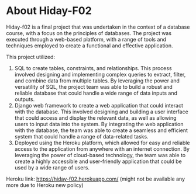 # About Hiday-F02
Hiday-f02 is a final project that was undertaken in the context of a database course, with a focus on the principles of databases. The project was executed through a web-based platform, with a range of tools and techniques employed to create a functional and effective application.

This project utilized:
1. SQL to create tables, constraints, and relationships. This process involved designing and implementing complex queries to extract, filter, and combine data from multiple tables. By leveraging the power and versatility of SQL, the project team was able to build a robust and reliable database that could handle a wide range of data inputs and outputs.
2. Django web framework to create a web application that could interact with the database. This involved designing and building a user interface that could access and display the relevant data, as well as allowing users to input data into the system. By integrating the web application with the database, the team was able to create a seamless and efficient system that could handle a range of data-related tasks.
3. Deployed using the Heroku platform, which allowed for easy and reliable access to the application from anywhere with an internet connection. By leveraging the power of cloud-based technology, the team was able to create a highly accessible and user-friendly application that could be used by a wide range of users.

Heroku link: https://hiday-f02.herokuapp.com/ (might not be available any more due to Heroku new policy)

